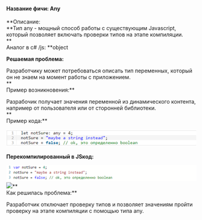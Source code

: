 #### **Название фичи: Any**

**Описание:            
**Тип any - мощный способ работы с существующим Javascript, который позволяет включать проверки типов на этапе компиляции.  
**  
Аналог в c\# /js: **object

**Решаемая проблема:**

Разработчику может потребоваться описать тип переменных, который он не знаем на момент работы с приложением.  
**  
Пример возникновения:**

Разрабочик получает значения переменной из динамического контента, например от пользователя или от сторонней библиотеки.  
**  
Пример кода:**

![](/assets/import6.png)

**Перекомпилированный в JSкод:**

![](/assets/import3.png)![](file:///C:\Users\MPCHEL~1\AppData\Local\Temp\msohtmlclip1\01\clip_image004.jpg)**  
Как решилась проблема:**

Разработчик отключает проверку типов и позволяет значениям пройти проверку на этапе компиляции с помощью типа any.

